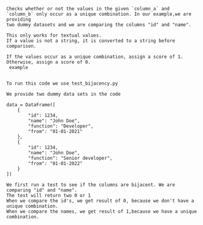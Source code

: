  
    Checks whether or not the values in the given `column_a` and `column_b` only occur as a unique combination. In our example,we are providing
    two dummy datasets and we are comparing the columns "id" and "name".

    This only works for textual values.
    If a value is not a string, it is converted to a string before comparison.

    If the values occur as a unique combination, assign a score of 1.
    Otherwise, assign a score of 0.
     example


    To run this code we use test_bijacency.py

    We provide two dummy data sets in the code

    data = DataFrame([
        {
            "id": 1234,
            "name": "John Doe",
            "function": "Developer",
            "from": "01-01-2021"
        },
        {
            "id": 1234,
            "name": "John Doe",
            "function": "Senior developer",
            "from": "01-01-2022"
        }
    ])

    We first run a test to see if the columns are bijacent. We are comparing "id" and "name".
    The test will return two 0 or 1
    When we compare the id's, we get result of 0, because we don't have a unique combination.
    When we compare the names, we get result of 1,because we have a unique combination.
    